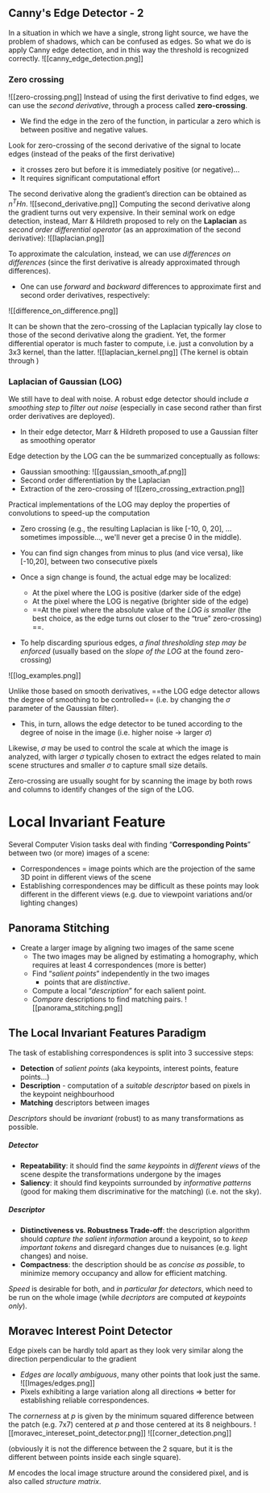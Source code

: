 ## Canny's Edge Detector - 2
In a situation in which we have a single, strong light source, we have the problem of shadows, which can be confused as edges. So what we do is apply Canny edge detection, and in this way the threshold is recognized correctly.
![[canny_edge_detection.png]]
### Zero crossing
![[zero-crossing.png]]
Instead of using the first derivative to find edges, we can use the _second derivative_, through a process called __zero-crossing__. 
- We find the edge in the zero of the function, in particular a zero which is between positive and negative values. 

Look for zero-crossing of the second derivative of the signal to locate edges (instead of the peaks of the first derivative) 
- it crosses zero but before it is immediately positive (or negative)… 
- It requires significant computational effort

The second derivative along the gradient’s direction can be obtained as $n^THn$. 
![[second_derivative.png]]
Computing the second derivative along the gradient turns out very expensive. In their seminal work on edge detection, instead, Marr & Hildreth proposed to rely on the __Laplacian__ as _second order differential operator_ (as an approximation of the second derivative):
![[laplacian.png]]

To approximate the calculation, instead, we can use _differences on differences_ (since the first derivative is already approximated through differences).  
- One can use _forward_ and _backward_ differences to approximate first and second order derivatives, respectively:

![[difference_on_difference.png]]

It can be shown that the zero-crossing of the Laplacian typically lay close to those of the second derivative along the gradient. Yet, the former differential operator is much faster to compute, i.e. just a convolution by a 3x3 kernel, than the latter.
![[laplacian_kernel.png]]
(The kernel is obtain through )

### Laplacian of Gaussian (LOG) 
We still have to deal with noise. A robust edge detector should include _a smoothing step_ to _filter out noise_ (especially in case second rather than first order derivatives are deployed). 
- In their edge detector, Marr & Hildreth proposed to use a Gaussian filter as smoothing operator

Edge detection by the LOG can the be summarized conceptually as follows: 
- Gaussian smoothing: ![[gaussian_smooth_af.png]]
- Second order differentiation by the Laplacian 
- Extraction of the zero-crossing of ![[zero_crossing_extraction.png]]

Practical implementations of the LOG may deploy the properties of convolutions to speed-up the computation
- Zero crossing (e.g., the resulting Laplacian is like \[-10, 0, 20\], …sometimes impossible…, we'll never get a precise 0 in the middle).  
- You can find sign changes from minus to plus (and vice versa), like \[-10,20\], between two consecutive pixels 

- Once a sign change is found, the actual edge may be localized: 
	- At the pixel where the LOG is positive (darker side of the edge) 
	- At the pixel where the LOG is negative (brighter side of the edge) 
	- ==At the pixel where the absolute value of the _LOG is smaller_ (the best choice, as the edge turns out closer to the “true” zero-crossing) ==. 

- To help discarding spurious edges, _a final thresholding step may be enforced_ (usually based on the _slope of the LOG_ at the found zero-crossing)

![[log_examples.png]]

Unlike those based on smooth derivatives, ==the LOG edge detector allows the degree of smoothing to be controlled== (i.e. by changing the $σ$ parameter of the Gaussian filter). 
- This, in turn, allows the edge detector to be tuned according to the degree of noise in the image (i.e. higher noise -> larger $σ$) 

Likewise, $σ$ may be used to control the scale at which the image is analyzed, with larger $σ$ typically chosen to extract the edges related to main scene structures and smaller $σ$ to capture small size details.

Zero-crossing are usually sought for by scanning the image by both rows and columns to identify changes of the sign of the LOG. 


# Local Invariant Feature
Several Computer Vision tasks deal with finding “__Corresponding Points__” between two (or more) images of a scene:
- Correspondences = image points which are the projection of the same 3D point in different views of the scene 
- Establishing correspondences may be difficult as these points may look different in the different views (e.g. due to viewpoint variations and/or lighting changes)

## Panorama Stitching
- Create a larger image by aligning two images of the same scene 
	- The two images may be aligned by estimating a homography, which requires at least 4 correspondences (more is better) 
	- Find “_salient points_” independently in the two images 
		- points that are _distinctive_. 
	- Compute a local “_description_” for each salient point.  
	- _Compare_ descriptions to find matching pairs. 
![[panorama_stitching.png]]

## The Local Invariant Features Paradigm
The task of establishing correspondences is split into 3 successive steps:
- __Detection__ of _salient points_ (aka keypoints, interest points, feature points...) 
- __Description__ - computation of a _suitable descriptor_ based on pixels in the keypoint neighbourhood 
- __Matching__ descriptors between images

_Descriptors_ should be _invariant_ (robust) to as many transformations as possible. 

##### Detector 
- __Repeatability__: it should find the _same keypoints_ in _different views_ of the scene despite the transformations undergone by the images 
- __Saliency__: it should find keypoints surrounded by _informative patterns_ (good for making them discriminative for the matching) (i.e. not the sky).

##### Descriptor
- __Distinctiveness vs. Robustness Trade-off__: the description algorithm should _capture the salient information_ around a keypoint, so to _keep important tokens_ and disregard changes due to nuisances (e.g. light changes) and noise. 
- __Compactness__: the description should be as _concise as possible_, to minimize memory occupancy and allow for efficient matching.

_Speed_ is desirable for both, and _in particular for detectors_, which need to be run on the whole image (while _decriptors_ are computed _at keypoints only_). 

## Moravec Interest Point Detector
Edge pixels can be hardly told apart as they look very similar along the direction perpendicular to the gradient 
- _Edges are locally ambiguous_, many other points that look just the same.
![[Images/edges.png]]
- Pixels exhibiting a large variation along all directions => better for establishing reliable correspondences. 

The _cornerness_ at $p$ is given by the minimum squared difference between the patch (e.g. 7x7) centered at $p$ and those centered at its 8 neighbours.
![[moravec_intereset_point_detector.png]]
![[corner_detection.png]]

(obviously it is not the difference between the 2 square, but it is the different between points inside each single square). 


$M$ encodes the local image structure around the considered pixel, and is also called _structure matrix_.  